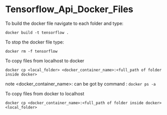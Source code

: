 # Tensorflow_Api_Docker_Files

To build the docker file navigate to each folder and type:

```
docker build -t tensorflow .
```

To stop the docker file type:

```
docker rm -f tensorflow
```

To copy files from localhost to docker 
```
docker cp <local_folder> <docker_container_name>:<full_path of folder inside docker>
```

note <docker_container_name>: can be got by command : ```docker ps -a```

To copy files from docker to localhost 
```
docker cp <docker_container_name>:<full_path of folder inside docker> <local_folder>
```
